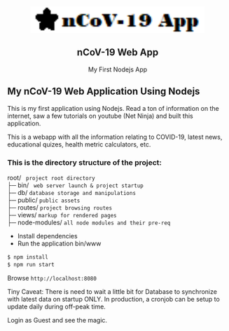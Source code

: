 <div align="center">
    <img src="https://github.com/chris-kck/nCoV-19-App/blob/master/public/assets/img/logo-dark.png" height="60">
    <h2>nCoV-19 Web App</h2>
    <p align="center">
        <p>My First Nodejs App</p>
    </p>
</div>

## My nCoV-19 Web Application Using Nodejs

This is my first application using Nodejs. Read a ton of information on the internet, saw a few tutorials on youtube (Net Ninja) and built this application.

This is a webapp with all the information relating to COVID-19, latest news, educational quizes, health metric calculators, etc.

### This is the directory structure of the project:

root/ ``` project root directory```<br>
├─ bin/ ``` web server launch & project startup```<br> 
├─ db/ ```database storage and manipulations```<br>
├─ public/ ```public assets ```<br>
├─ routes/  ```project browsing routes``` <br>
├─ views/  ```markup for rendered pages``` <br>
├─ node-modules/ ```all node modules and their pre-req```<br>

+ Install dependencies
+ Run the application bin/www

```sh
$ npm install
$ npm run start
```
Browse ```http://localhost:8080```

Tiny Caveat: There is need to wait a little bit for Database to synchronize with latest data on startup ONLY.
In production, a cronjob can be setup to update daily during off-peak time.

Login as Guest and see the magic.

